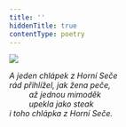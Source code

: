 ```yaml
---
title: ''
hiddenTitle: true
contentType: poetry
---
```


<section>

![](../Images/024.jpg)

_A jeden chlápek z Horní Seče  
rád přihlížel, jak žena peče,  
         až jednou mimoděk  
         upekla jako steak  
i toho chlápka z Horní Seče._

</section>
